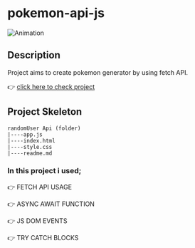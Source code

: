 # pokemon-api-js
![Animation](https://user-images.githubusercontent.com/99739515/174583513-2eaf13b1-e313-4c35-9564-94b6415f1404.gif)



## Description
Project aims to create pokemon generator by using fetch API.

👉 [click here to check project](https://yaserdemet.github.io/pokemon-api-js/)



## Project Skeleton 

```
randomUser Api (folder)    
|----app.js  
|----index.html   
|----style.css
|----readme.md
```


### In this project i used;

👉 FETCH API USAGE

👉 ASYNC AWAIT FUNCTION

👉 JS DOM EVENTS

👉 TRY CATCH BLOCKS



